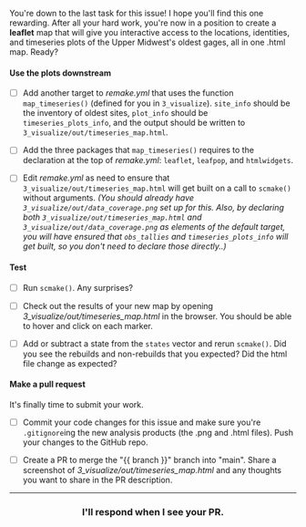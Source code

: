 You're down to the last task for this issue! I hope you'll find this one rewarding. After all your hard work, you're now in a position to create a **leaflet** map that will give you interactive access to the locations, identities, and timeseries plots of the Upper Midwest's oldest gages, all in one .html map. Ready?

#### Use the plots downstream

- [ ] Add another target to *remake.yml* that uses the function `map_timeseries()` (defined for you in `3_visualize`). `site_info` should be the inventory of oldest sites, `plot_info` should be `timeseries_plots_info`, and the output should be written to `3_visualize/out/timeseries_map.html`.

- [ ] Add the three packages that `map_timeseries()` requires to the declaration at the top of *remake.yml*: `leaflet`, `leafpop`, and `htmlwidgets`.

- [ ] Edit *remake.yml* as need to ensure that `3_visualize/out/timeseries_map.html` will get built on a call to `scmake()` without arguments.
  _(You should already have `3_visualize/out/data_coverage.png` set up for this. Also, by declaring both `3_visualize/out/timeseries_map.html` and `3_visualize/out/data_coverage.png` as elements of the default target, you will have ensured that `obs_tallies` and `timeseries_plots_info` will get built, so you don't need to declare those directly..)_

#### Test

- [ ] Run `scmake()`. Any surprises?

- [ ] Check out the results of your new map by opening *3_visualize/out/timeseries_map.html* in the browser. You should be able to hover and click on each marker.

- [ ] Add or subtract a state from the `states` vector and rerun `scmake()`. Did you see the rebuilds and non-rebuilds that you expected? Did the html file change as expected?

#### Make a pull request

It's finally time to submit your work.

- [ ] Commit your code changes for this issue and make sure you're `.gitignore`ing the new analysis products (the .png and .html files). Push your changes to the GitHub repo.

- [ ] Create a PR to merge the "{{ branch }}" branch into "main". Share a screenshot of *3_visualize/out/timeseries_map.html* and any thoughts you want to share in the PR description. 

<hr><h3 align="center">I'll respond when I see your PR.</h3>
